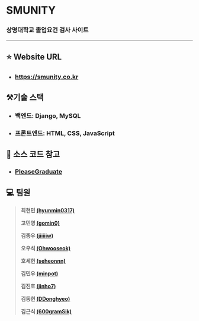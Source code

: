 # SMUNITY

### 상명대학교 졸업요건 검사 사이트

---

## :star: Website URL

* ### https://smunity.co.kr

## ⚒️기술 스택

* ### 백엔드: Django, MySQL
* ### 프론트엔드: HTML, CSS, JavaScript

## :blue_book: 소스 코드 참고

* ### [PleaseGraduate](https://github.com/hanjo8813/PleaseGraduate)

## :computer: 팀원 

> **최현민 [(hyunmin0317)](https://github.com/hyunmin0317)**
>
> **고민영 [(gomin0)](https://github.com/gomin0)**
> 
> **김종우 [(jiiiiiw)](https://github.com/jiiiiiw)**
> 
> **오우석 [(Ohwooseok)](https://github.com/Ohwooseok)**
> 
> **호세헌 [(seheonnn)](https://github.com/seheonnn)**
> 
> **김민우 [(minpot)](https://github.com/minpot)**
> 
> **김진호 [(jinho7)](https://github.com/jinho7)**
> 
> **김동현 [(DDonghyeo)](https://github.com/DDonghyeo)**
> 
> **김근식 [(600gramSik)](https://github.com/600gramSik)**
